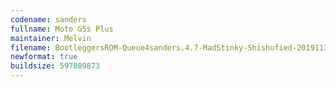 ```yaml
---
codename: sanders
fullname: Moto G5s Plus
maintainer: Melvin
filename: BootleggersROM-Queue4sanders.4.7-MadStinky-Shishufied-20191130-130009.zip
newformat: true
buildsize: 597089873
---
```

